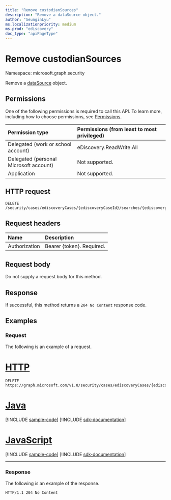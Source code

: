 ```yaml
---
title: "Remove custodianSources"
description: "Remove a dataSource object."
author: "SeunginLyu"
ms.localizationpriority: medium
ms.prod: "ediscovery"
doc_type: "apiPageType"
---
```


# Remove custodianSources
Namespace: microsoft.graph.security



Remove a [dataSource](../resources/security-datasource.md) object.

## Permissions
One of the following permissions is required to call this API. To learn more, including how to choose permissions, see [Permissions](/graph/permissions-reference).

|Permission type|Permissions (from least to most privileged)|
|:---|:---|
|Delegated (work or school account)|eDiscovery.ReadWrite.All|
|Delegated (personal Microsoft account)|Not supported.|
|Application|Not supported.|

## HTTP request

<!-- {
  "blockType": "ignored"
}
-->
``` http
DELETE /security/cases/ediscoveryCases/{ediscoveryCaseId}/searches/{ediscoverySearchId}/custodianSources/{id}/$ref
```

## Request headers
|Name|Description|
|:---|:---|
|Authorization|Bearer {token}. Required.|

## Request body
Do not supply a request body for this method.

## Response

If successful, this method returns a `204 No Content` response code.

## Examples

### Request
The following is an example of a request.

# [HTTP](#tab/http)
<!-- {
  "blockType": "request",
  "name": "delete_custodiansources_from_ediscoverysearch"
}
-->
``` http
DELETE https://graph.microsoft.com/v1.0/security/cases/ediscoveryCases/{ediscoveryCaseId}/searches/{ediscoverySearchId}/custodianSources/{id}/$ref
```

# [Java](#tab/java)
[!INCLUDE [sample-code](../includes/snippets/java/delete-custodiansources-from-ediscoverysearch-java-snippets.md)]
[!INCLUDE [sdk-documentation](../includes/snippets/snippets-sdk-documentation-link.md)]

# [JavaScript](#tab/javascript)
[!INCLUDE [sample-code](../includes/snippets/javascript/delete-custodiansources-from-ediscoverysearch-javascript-snippets.md)]
[!INCLUDE [sdk-documentation](../includes/snippets/snippets-sdk-documentation-link.md)]

---

### Response
The following is an example of the response.

<!-- {
  "blockType": "response",
  "truncated": true
}
-->
``` http
HTTP/1.1 204 No Content
```
